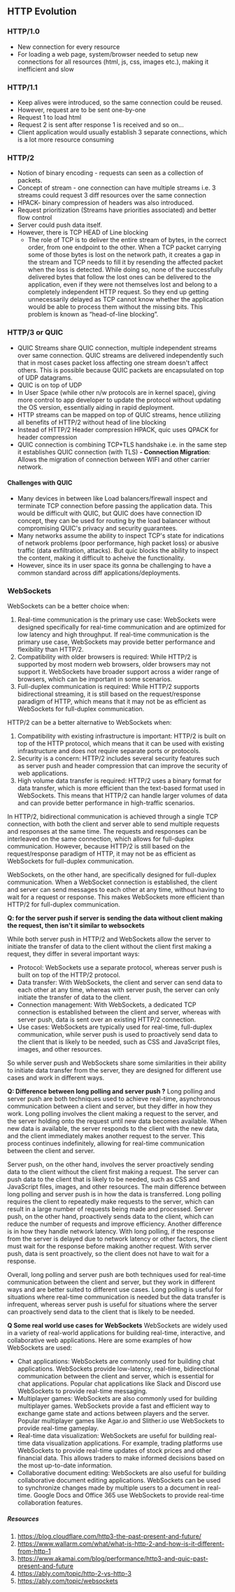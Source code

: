 ## HTTP Evolution

### HTTP/1.0
- New connection for every resource
- For loading a web page, system/browser needed to setup new connections for all resources (html, js, css, images etc.), making it inefficient and slow

### HTTP/1.1
- Keep alives were introduced, so the same connection could be reused. 
- However, request are to be sent one-by-one 
- Request 1 to load html
- Request 2 is sent after response 1 is received and so on...
- Client application would usually establish 3 separate connections, which is a lot more resource consuming

### HTTP/2
- Notion of binary encoding - requests can seen as a collection of packets.
- Concept of stream - one connection can have multiple streams i.e. 3 streams could request 3 diff resources over the same connection
- HPACK- binary compression of headers was also introduced.
- Request prioritization (Streams have priorities associated) and better flow control
- Server could push data itself.
- However, there is TCP HEAD of Line blocking
  - The role of TCP is to deliver the entire stream of bytes, in the correct order, from one endpoint to the other. When a TCP packet carrying some 
of those bytes is lost on the network path, it creates a gap in the stream and TCP needs to fill it by resending the affected packet when the loss 
is detected. While doing so, none of the successfully delivered bytes that follow the lost ones can be delivered to the application, 
even if they were not themselves lost and belong to a completely independent HTTP request. So they end up getting unnecessarily delayed as TCP cannot
know whether the application would be able to process them without the missing bits. This problem is known as “head-of-line blocking”.

### HTTP/3 or QUIC
- QUIC Streams share QUIC connection, multiple independent streams over same connection.  QUIC streams are delivered independently such that in most cases 
packet loss affecting one stream doesn't affect others. This is possible because QUIC packets are encapsulated on top of UDP datagrams.
- QUIC is on top of UDP
- In User Space (while other n/w protocols are in kernel space), giving more control to app developer to update the protocol without updating the OS
version, essentially aiding in rapid deployment.
- HTTP streams can be mapped on top of QUIC streams, hence utilizing all benefits of HTTP/2 without head of line blocking
- Instead of HTTP/2 Header compression HPACK, quic uses QPACK for header compression
- QUIC connection is combining TCP+TLS handshake i.e. in the same step it establishes QUIC connection (with TLS)
**- Connection Migration**: Allows the migration of connection between WIFI and other carrier network.

#### Challenges with QUIC
- Many devices in between like Load balancers/firewall inspect and terminate TCP connection before passing the application data. This would be difficult
with QUIC, but QUIC does have connection ID concept, they can be used for routing by the load balancer without compromising QUIC's privacy and security guarantees.
- Many networks assume the ability to inspect TCP's state for indications of network problems (poor performance, high packet loss) or 
abusive traffic (data exfiltration, attacks). But quic blocks the ability to inspect the content, making it difficult to acheive the functionality. 
- However, since its in user space its gonna be challenging to have a common standard across diff applications/deployments.


### WebSockets
WebSockets can be a better choice when:

1. Real-time communication is the primary use case: WebSockets were designed specifically for real-time communication and are optimized for low latency and high throughput. If real-time communication is the primary use case, WebSockets may provide better performance and flexibility than HTTP/2.
2. Compatibility with older browsers is required: While HTTP/2 is supported by most modern web browsers, older browsers may not support it. WebSockets have broader support across a wider range of browsers, which can be important in some scenarios.
3. Full-duplex communication is required: While HTTP/2 supports bidirectional streaming, it is still based on the request/response paradigm of HTTP, which means that it may not be as efficient as WebSockets for full-duplex communication.

HTTP/2 can be a better alternative to WebSockets when:

1. Compatibility with existing infrastructure is important: HTTP/2 is built on top of the HTTP protocol, which means that it can be used with existing infrastructure and does not require separate ports or protocols.
2. Security is a concern: HTTP/2 includes several security features such as server push and header compression that can improve the security of web applications.
3. High volume data transfer is required: HTTP/2 uses a binary format for data transfer, which is more efficient than the text-based format used in WebSockets. This means that HTTP/2 can handle larger volumes of data and can provide better performance in high-traffic scenarios.

In HTTP/2, bidirectional communication is achieved through a single TCP connection, with both the client and server able to send multiple requests and responses at the same time. The requests and responses can be interleaved on the same connection, which allows for full-duplex communication. However, because HTTP/2 is still based on the request/response paradigm of HTTP, it may not be as efficient as WebSockets for full-duplex communication.

WebSockets, on the other hand, are specifically designed for full-duplex communication. When a WebSocket connection is established, the client and server can send messages to each other at any time, without having to wait for a request or response. This makes WebSockets more efficient than HTTP/2 for full-duplex communication.

**Q: for the server push if server is sending the data without client making the request, then isn't it similar to websockets**

While both server push in HTTP/2 and WebSockets allow the server to initiate the transfer of data to the client without the client first making a request, they differ in several important ways:
- Protocol: WebSockets use a separate protocol, whereas server push is built on top of the HTTP/2 protocol.
- Data transfer: With WebSockets, the client and server can send data to each other at any time, whereas with server push, the server can only initiate the transfer of data to the client.
- Connection management: With WebSockets, a dedicated TCP connection is established between the client and server, whereas with server push, data is sent over an existing HTTP/2 connection.
- Use cases: WebSockets are typically used for real-time, full-duplex communication, while server push is used to proactively send data to the client that is likely to be needed, such as CSS and JavaScript files, images, and other resources.

So while server push and WebSockets share some similarities in their ability to initiate data transfer from the server, they are designed for different use cases and work in different ways.

**Q: Difference between long polling and server push ?**
Long polling and server push are both techniques used to achieve real-time, asynchronous communication between a client and server, but they differ in how they work.
Long polling involves the client making a request to the server, and the server holding onto the request until new data becomes available. When new data is available, the server responds to the client with the new data, and the client immediately makes another request to the server. This process continues indefinitely, allowing for real-time communication between the client and server.

Server push, on the other hand, involves the server proactively sending data to the client without the client first making a request. The server can push data to the client that is likely to be needed, such as CSS and JavaScript files, images, and other resources.
The main difference between long polling and server push is in how the data is transferred. Long polling requires the client to repeatedly make requests to the server, which can result in a large number of requests being made and processed. Server push, on the other hand, proactively sends data to the client, which can reduce the number of requests and improve efficiency.
Another difference is in how they handle network latency. With long polling, if the response from the server is delayed due to network latency or other factors, the client must wait for the response before making another request. With server push, data is sent proactively, so the client does not have to wait for a response.

Overall, long polling and server push are both techniques used for real-time communication between the client and server, but they work in different ways and are better suited to different use cases. Long polling is useful for situations where real-time communication is needed but the data transfer is infrequent, whereas server push is useful for situations where the server can proactively send data to the client that is likely to be needed.

**Q Some real world use cases for WebSockets**
WebSockets are widely used in a variety of real-world applications for building real-time, interactive, and collaborative web applications. Here are some examples of how WebSockets are used:
- Chat applications: WebSockets are commonly used for building chat applications. WebSockets provide low-latency, real-time, bidirectional communication between the client and server, which is essential for chat applications. Popular chat applications like Slack and Discord use WebSockets to provide real-time messaging.
- Multiplayer games: WebSockets are also commonly used for building multiplayer games. WebSockets provide a fast and efficient way to exchange game state and actions between players and the server. Popular multiplayer games like Agar.io and Slither.io use WebSockets to provide real-time gameplay.
- Real-time data visualization: WebSockets are useful for building real-time data visualization applications. For example, trading platforms use WebSockets to provide real-time updates of stock prices and other financial data. This allows traders to make informed decisions based on the most up-to-date information.
- Collaborative document editing: WebSockets are also useful for building collaborative document editing applications. WebSockets can be used to synchronize changes made by multiple users to a document in real-time. Google Docs and Office 365 use WebSockets to provide real-time collaboration features.




##### Resources
1. https://blog.cloudflare.com/http3-the-past-present-and-future/
2. https://www.wallarm.com/what/what-is-http-2-and-how-is-it-different-from-http-1
3. https://www.akamai.com/blog/performance/http3-and-quic-past-present-and-future
4. https://ably.com/topic/http-2-vs-http-3
5. https://ably.com/topic/websockets
